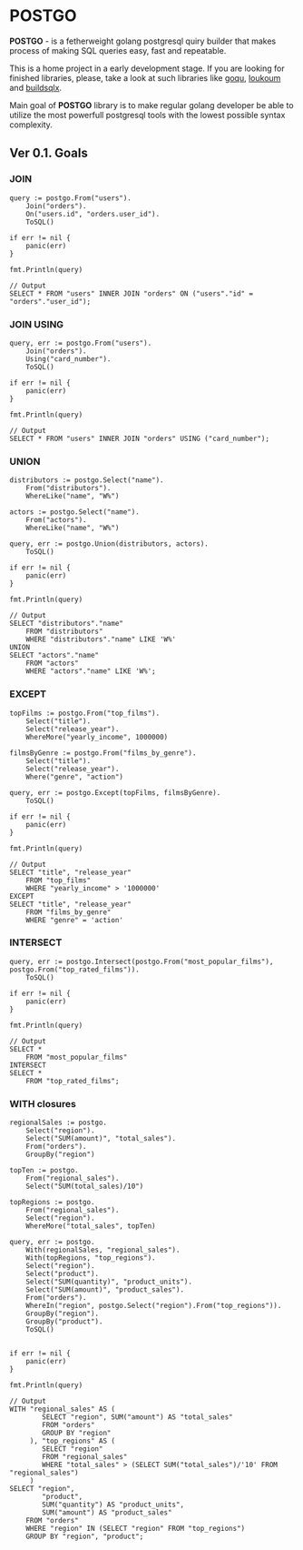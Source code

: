 # POSTGO

**POSTGO** - is a fetherweight golang postgresql quiry builder that makes process of making SQL queries easy, fast and repeatable. 

This is a home project in a early development stage. If you are looking for finished libraries, please, take a look at such libraries like [goqu](https://github.com/doug-martin/goqu), [loukoum](https://github.com/ulule/loukoum) and [buildsqlx](https://github.com/arthurkushman/buildsqlx).

Main goal of **POSTGO** library is to make regular golang developer be able to utilize the most powerfull postgresql tools with the lowest possible syntax complexity.

## Ver 0.1. Goals
### JOIN

```
query := postgo.From("users").
	Join("orders").
	On("users.id", "orders.user_id").
	ToSQL()

if err != nil {
	panic(err)
}

fmt.Println(query)

// Output
SELECT * FROM "users" INNER JOIN "orders" ON ("users"."id" = "orders"."user_id");
```

### JOIN USING

```
query, err := postgo.From("users").
	Join("orders").
	Using("card_number").
	ToSQL()

if err != nil {
	panic(err)
}

fmt.Println(query)

// Output
SELECT * FROM "users" INNER JOIN "orders" USING ("card_number");
```

### UNION

```
distributors := postgo.Select("name").
	From("distributors").
	WhereLike("name", "W%")

actors := postgo.Select("name").
	From("actors").
	WhereLike("name", "W%")

query, err := postgo.Union(distributors, actors).
	ToSQL()

if err != nil {
	panic(err)
}

fmt.Println(query)

// Output
SELECT "distributors"."name"
    FROM "distributors"
    WHERE "distributors"."name" LIKE 'W%'
UNION
SELECT "actors"."name"
    FROM "actors"
    WHERE "actors"."name" LIKE 'W%';
```

### EXCEPT

```
topFilms := postgo.From("top_films").
	Select("title").
	Select("release_year").	
	WhereMore("yearly_income", 1000000)

filmsByGenre := postgo.From("films_by_genre").
	Select("title").
	Select("release_year").
	Where("genre", "action")

query, err := postgo.Except(topFilms, filmsByGenre).
	ToSQL()

if err != nil {
	panic(err)
}

fmt.Println(query)

// Output
SELECT "title", "release_year"
	FROM "top_films"
	WHERE "yearly_income" > '1000000' 
EXCEPT
SELECT "title", "release_year"
	FROM "films_by_genre"
	WHERE "genre" = 'action'
```

### INTERSECT

```
query, err := postgo.Intersect(postgo.From("most_popular_films"), postgo.From("top_rated_films")).
	ToSQL()

if err != nil {
	panic(err)
}

fmt.Println(query)

// Output
SELECT *
	FROM "most_popular_films" 
INTERSECT
SELECT *
	FROM "top_rated_films";
```

### WITH closures

```
regionalSales := postgo.
	Select("region").
	Select("SUM(amount)", "total_sales").
	From("orders").
	GroupBy("region")

topTen := postgo.
	From("regional_sales").
	Select("SUM(total_sales)/10")

topRegions := postgo.
	From("regional_sales").
	Select("region").
	WhereMore("total_sales", topTen)

query, err := postgo.
	With(regionalSales, "regional_sales").
	With(topRegions, "top_regions").
	Select("region").
	Select("product").
	Select("SUM(quantity)", "product_units").
	Select("SUM(amount)", "product_sales").
	From("orders").
	WhereIn("region", postgo.Select("region").From("top_regions")).
	GroupBy("region").
	GroupBy("product").
	ToSQL()


if err != nil {
	panic(err)
}

fmt.Println(query)

// Output
WITH "regional_sales" AS (
        SELECT "region", SUM("amount") AS "total_sales"
        FROM "orders"
        GROUP BY "region"
     ), "top_regions" AS (
        SELECT "region"
        FROM "regional_sales"
        WHERE "total_sales" > (SELECT SUM("total_sales")/'10' FROM "regional_sales")
     )
SELECT "region", 
		"product",
       	SUM("quantity") AS "product_units",
       	SUM("amount") AS "product_sales"
	FROM "orders"
	WHERE "region" IN (SELECT "region" FROM "top_regions")
	GROUP BY "region", "product";
```